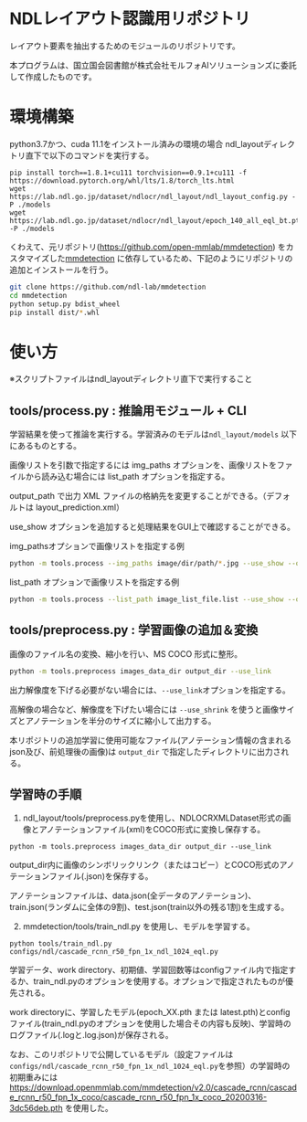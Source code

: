 # NDLレイアウト認識用リポジトリ

レイアウト要素を抽出するためのモジュールのリポジトリです。

本プログラムは、国立国会図書館が株式会社モルフォAIソリューションズに委託して作成したものです。


# 環境構築

python3.7かつ、cuda 11.1をインストール済みの環境の場合
ndl_layoutディレクトリ直下で以下のコマンドを実行する。
```
pip install torch==1.8.1+cu111 torchvision==0.9.1+cu111 -f https://download.pytorch.org/whl/lts/1.8/torch_lts.html
wget https://lab.ndl.go.jp/dataset/ndlocr/ndl_layout/ndl_layout_config.py -P ./models
wget https://lab.ndl.go.jp/dataset/ndlocr/ndl_layout/epoch_140_all_eql_bt.pth -P ./models
```

くわえて、元リポジトリ(https://github.com/open-mmlab/mmdetection)
をカスタマイズした[mmdetection](https://github.com/ndl-lab/mmdetection)
に依存しているため、下記のようにリポジトリの追加とインストールを行う。

```bash
git clone https://github.com/ndl-lab/mmdetection
cd mmdetection
python setup.py bdist_wheel
pip install dist/*.whl
```


# 使い方
※スクリプトファイルはndl_layoutディレクトリ直下で実行すること

## tools/process.py : 推論用モジュール + CLI

学習結果を使って推論を実行する。学習済みのモデルは`ndl_layout/models` 以下にあるものとする。

画像リストを引数で指定するには img_paths オプションを、画像リストをファイルから読み込む場合には list_path オプションを指定する。

output_path で出力 XML ファイルの格納先を変更することができる。（デフォルトは layout_prediction.xml）

use_show オプションを追加すると処理結果をGUI上で確認することができる。

img_pathsオプションで画像リストを指定する例
```bash
python -m tools.process --img_paths image/dir/path/*.jpg --use_show --output_path layout_prediction.xml
```

list_path オプションで画像リストを指定する例
```bash
python -m tools.process --list_path image_list_file.list --use_show --output_path layout_prediction.xml
```

## tools/preprocess.py : 学習画像の追加＆変換

画像のファイル名の変換、縮小を行い、MS COCO 形式に整形。

```bash
python -m tools.preprocess images_data_dir output_dir --use_link
```

出力解像度を下げる必要がない場合には、`--use_link`オプションを指定する。

高解像の場合など、解像度を下げたい場合には `--use_shrink` を使うと画像サイズとアノテーションを半分のサイズに縮小して出力する。

本リポジトリの追加学習に使用可能なファイル(アノテーション情報の含まれるjson及び、前処理後の画像)は `output_dir` で指定したディレクトリに出力される。 


## 学習時の手順
1) ndl_layout/tools/preprocess.pyを使用し、NDLOCRXMLDataset形式の画像とアノテーションファイル(xml)をCOCO形式に変換し保存する。
```
python -m tools.preprocess images_data_dir output_dir --use_link
```
output_dir内に画像のシンボリックリンク（またはコピー）とCOCO形式のアノテーションファイル(.json)を保存する。

アノテーションファイルは、data.json(全データのアノテーション)、train.json(ランダムに全体の9割)、test.json(train以外の残る1割)を生成する。

2) mmdetection/tools/train_ndl.py を使用し、モデルを学習する。
```
python tools/train_ndl.py configs/ndl/cascade_rcnn_r50_fpn_1x_ndl_1024_eql.py
```
学習データ、work directory、初期値、学習回数等はconfigファイル内で指定するか、train_ndl.pyのオプションを使用する。オプションで指定されたものが優先される。

work directoryに、学習したモデル(epoch_XX.pth または latest.pth)とconfigファイル(train_ndl.pyのオプションを使用した場合その内容も反映)、学習時のログファイル(.logと.log.json)が保存される。

なお、このリポジトリで公開しているモデル（設定ファイルは`configs/ndl/cascade_rcnn_r50_fpn_1x_ndl_1024_eql.py`を参照）の学習時の初期重みには
https://download.openmmlab.com/mmdetection/v2.0/cascade_rcnn/cascade_rcnn_r50_fpn_1x_coco/cascade_rcnn_r50_fpn_1x_coco_20200316-3dc56deb.pth
を使用した。
